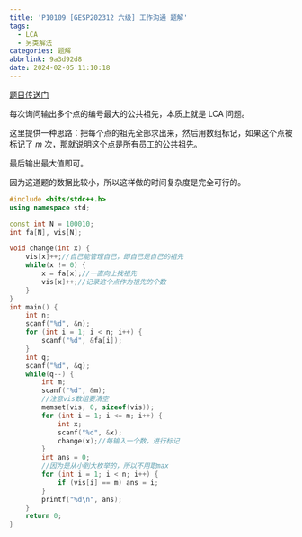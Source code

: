```yaml
---
title: 'P10109 [GESP202312 六级] 工作沟通 题解'
tags:
  - LCA
  - 另类解法
categories: 题解
abbrlink: 9a3d92d8
date: 2024-02-05 11:10:18
---
```


[题目传送门](https://www.luogu.com.cn/problem/P10109)  

每次询问输出多个点的编号最大的公共祖先，本质上就是 LCA 问题。  

这里提供一种思路：把每个点的祖先全部求出来，然后用数组标记，如果这个点被标记了 $m$ 次，那就说明这个点是所有员工的公共祖先。  

最后输出最大值即可。  

因为这道题的数据比较小，所以这样做的时间复杂度是完全可行的。  

```cpp
#include <bits/stdc++.h>
using namespace std;

const int N = 100010;
int fa[N], vis[N];

void change(int x) {
    vis[x]++;//自己能管理自己，即自己是自己的祖先
    while(x != 0) {
        x = fa[x];//一直向上找祖先
        vis[x]++;//记录这个点作为祖先的个数
    }
}
int main() {
    int n;
    scanf("%d", &n);
    for (int i = 1; i < n; i++) {
        scanf("%d", &fa[i]);
    }
    int q;
    scanf("%d", &q);
    while(q--) {
        int m;
        scanf("%d", &m);
        //注意vis数组要清空
        memset(vis, 0, sizeof(vis));
        for (int i = 1; i <= m; i++) {
            int x;
            scanf("%d", &x);
            change(x);//每输入一个数，进行标记
        }
        int ans = 0;
        //因为是从小到大枚举的，所以不用取max
        for (int i = 1; i < n; i++) {
            if (vis[i] == m) ans = i;
        }
        printf("%d\n", ans);
    }
    return 0;
}
```

